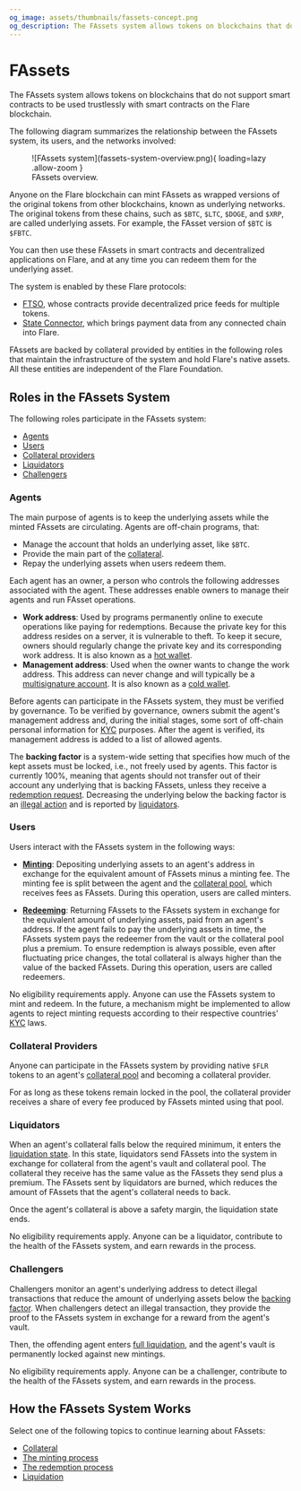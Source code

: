 ```yaml
---
og_image: assets/thumbnails/fassets-concept.png
og_description: The FAssets system allows tokens on blockchains that do not support smart contracts to be used trustlessly with smart contracts on the Flare blockchain.
---
```


# FAssets

The FAssets system allows tokens on blockchains that do not support smart contracts to be used trustlessly with smart contracts on the Flare blockchain.

The following diagram summarizes the relationship between the FAssets system, its users, and the networks involved:

<figure markdown>
  ![FAssets system](fassets-system-overview.png){ loading=lazy .allow-zoom }
  <figcaption>FAssets overview.</figcaption>
</figure>

Anyone on the Flare blockchain can mint FAssets as wrapped versions of the original tokens from other blockchains, known as underlying networks.
The original tokens from these chains, such as `$BTC`, `$LTC`, `$DOGE`, and `$XRP`, are called underlying assets.
For example, the FAsset version of `$BTC` is `$FBTC`.

You can then use these FAssets in smart contracts and decentralized applications on Flare, and at any time you can redeem them for the underlying asset.

The system is enabled by these Flare protocols:

* [FTSO](../ftso.md), whose contracts provide decentralized price feeds for multiple tokens.
* [State Connector](../state-connector.md), which brings payment data from any connected chain into Flare.

FAssets are backed by collateral provided by entities in the following roles that maintain the infrastructure of the system and hold Flare's native assets.
All these entities are independent of the Flare Foundation.

## Roles in the FAssets System

The following roles participate in the FAssets system:

* [Agents](#agents)
* [Users](#users)
* [Collateral providers](#collateral-providers)
* [Liquidators](#liquidators)
* [Challengers](#challengers)

### Agents

The main purpose of agents is to keep the underlying assets while the minted FAssets are circulating.
Agents are off-chain programs, that:

* Manage the account that holds an underlying asset, like `$BTC`.
* Provide the main part of the [collateral](./collateral.md).
* Repay the underlying assets when users redeem them.

Each agent has an owner, a person who controls the following addresses associated with the agent.
These addresses enable owners to manage their agents and run FAsset operations.

* **Work address**: Used by programs permanently online to execute operations like paying for redemptions.
    Because the private key for this address resides on a server, it is vulnerable to theft.
    To keep it secure, owners should regularly change the private key and its corresponding work address.
    It is also known as a [hot wallet](glossary.md#hot_wallet).
* **Management address**: Used when the owner wants to change the work address.
    This address can never change and will typically be a [multisignature account](glossary.md#multisignature).
    It is also known as a [cold wallet](glossary.md#cold_wallet).

Before agents can participate in the FAssets system, they must be verified by governance.
To be verified by governance, owners submit the agent's management address and, during the initial stages, some sort of off-chain personal information for [KYC](glossary.md#kyc) purposes.
After the agent is verified, its management address is added to a list of allowed agents.

The **backing factor** is a system-wide setting that specifies how much of the kept assets must be locked, i.e., not freely used by agents.
This factor is currently 100%, meaning that agents should not transfer out of their account any underlying that is backing FAssets, unless they receive a [redemption request](./redemption.md).
Decreasing the underlying below the backing factor is an [illegal action](./liquidation.md#illegal-payments) and is reported by [liquidators](#liquidators).

### Users

Users interact with the FAssets system in the following ways:

* [**Minting**](./minting.md): Depositing underlying assets to an agent's address in exchange for the equivalent amount of FAssets minus a minting fee.
    The minting fee is split between the agent and the [collateral pool](./collateral.md#pool-collateral), which receives fees as FAssets.
    During this operation, users are called minters.

* [**Redeeming**](./redemption.md): Returning FAssets to the FAssets system in exchange for the equivalent amount of underlying assets, paid from an agent's address.
    If the agent fails to pay the underlying assets in time, the FAssets system pays the redeemer from the vault or the collateral pool plus a premium.
    To ensure redemption is always possible, even after fluctuating price changes, the total collateral is always higher than the value of the backed FAssets.
    During this operation, users are called redeemers.

No eligibility requirements apply.
Anyone can use the FAssets system to mint and redeem.
In the future, a mechanism might be implemented to allow agents to reject minting requests according to their respective countries' [KYC](glossary.md#kyc) laws.

### Collateral Providers

Anyone can participate in the FAssets system by providing native `$FLR` tokens to an agent's [collateral pool](./collateral.md#pool-collateral) and becoming a collateral provider.

For as long as these tokens remain locked in the pool, the collateral provider receives a share of every fee produced by FAssets minted using that pool.

### Liquidators

When an agent's collateral falls below the required minimum, it enters the [liquidation state](./liquidation.md).
In this state, liquidators send FAssets into the system in exchange for collateral from the agent's vault and collateral pool.
The collateral they receive has the same value as the FAssets they send plus a premium.
The FAssets sent by liquidators are burned, which reduces the amount of FAssets that the agent's collateral needs to back.

Once the agent's collateral is above a safety margin, the liquidation state ends.

No eligibility requirements apply.
Anyone can be a liquidator, contribute to the health of the FAssets system, and earn rewards in the process.

### Challengers

Challengers monitor an agent's underlying address to detect illegal transactions that reduce the amount of underlying assets below the [backing factor](#agents).
When challengers detect an illegal transaction, they provide the proof to the FAssets system in exchange for a reward from the agent's vault.

Then, the offending agent enters [full liquidation](./liquidation.md), and the agent's vault is permanently locked against new mintings.

No eligibility requirements apply.
Anyone can be a challenger, contribute to the health of the FAssets system, and earn rewards in the process.

## How the FAssets System Works

Select one of the following topics to continue learning about FAssets:

* [Collateral](./collateral.md)
* [The minting process](./minting.md)
* [The redemption process](./redemption.md)
* [Liquidation](./liquidation.md)
